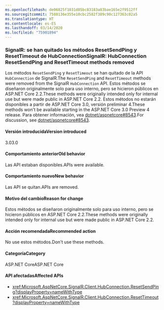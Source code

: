 ```yaml
---
ms.openlocfilehash: de06825f1031d05bc83183a83bae165e2f9512ff
ms.sourcegitcommit: 7588136e355e10cbc2582f389c90c127363c02a5
ms.translationtype: HT
ms.contentlocale: es-ES
ms.lasthandoff: 03/14/2020
ms.locfileid: "75901894"
---
```

### <a name="signalr-hubconnection-resetsendping-and-resettimeout-methods-removed"></a><span data-ttu-id="bf840-101">SignalR: se han quitado los métodos ResetSendPing y ResetTimeout de HubConnection</span><span class="sxs-lookup"><span data-stu-id="bf840-101">SignalR: HubConnection ResetSendPing and ResetTimeout methods removed</span></span>

<span data-ttu-id="bf840-102">Los métodos `ResetSendPing` y `ResetTimeout` se han quitado de la API `HubConnection` de SignalR.</span><span class="sxs-lookup"><span data-stu-id="bf840-102">The `ResetSendPing` and `ResetTimeout` methods were removed from the SignalR `HubConnection` API.</span></span> <span data-ttu-id="bf840-103">Estos métodos se diseñaron originalmente solo para uso interno, pero se hicieron públicos en ASP.NET Core 2.2.</span><span class="sxs-lookup"><span data-stu-id="bf840-103">These methods were originally intended only for internal use but were made public in ASP.NET Core 2.2.</span></span> <span data-ttu-id="bf840-104">Estos métodos no estarán disponibles a partir de ASP.NET Core 3.0, versión preliminar 4.</span><span class="sxs-lookup"><span data-stu-id="bf840-104">These methods won't be available starting in the ASP.NET Core 3.0 Preview 4 release.</span></span> <span data-ttu-id="bf840-105">Para obtener información, vea [dotnet/aspnetcore#8543](https://github.com/dotnet/aspnetcore/issues/8543).</span><span class="sxs-lookup"><span data-stu-id="bf840-105">For discussion, see [dotnet/aspnetcore#8543](https://github.com/dotnet/aspnetcore/issues/8543).</span></span>

#### <a name="version-introduced"></a><span data-ttu-id="bf840-106">Versión introducida</span><span class="sxs-lookup"><span data-stu-id="bf840-106">Version introduced</span></span>

<span data-ttu-id="bf840-107">3.0</span><span class="sxs-lookup"><span data-stu-id="bf840-107">3.0</span></span>

#### <a name="old-behavior"></a><span data-ttu-id="bf840-108">Comportamiento anterior</span><span class="sxs-lookup"><span data-stu-id="bf840-108">Old behavior</span></span>

<span data-ttu-id="bf840-109">Las API estaban disponibles.</span><span class="sxs-lookup"><span data-stu-id="bf840-109">APIs were available.</span></span>

#### <a name="new-behavior"></a><span data-ttu-id="bf840-110">Comportamiento nuevo</span><span class="sxs-lookup"><span data-stu-id="bf840-110">New behavior</span></span>

<span data-ttu-id="bf840-111">Las API se quitan.</span><span class="sxs-lookup"><span data-stu-id="bf840-111">APIs are removed.</span></span>

#### <a name="reason-for-change"></a><span data-ttu-id="bf840-112">Motivo del cambio</span><span class="sxs-lookup"><span data-stu-id="bf840-112">Reason for change</span></span>

<span data-ttu-id="bf840-113">Estos métodos se diseñaron originalmente solo para uso interno, pero se hicieron públicos en ASP.NET Core 2.2.</span><span class="sxs-lookup"><span data-stu-id="bf840-113">These methods were originally intended only for internal use but were made public in ASP.NET Core 2.2.</span></span>

#### <a name="recommended-action"></a><span data-ttu-id="bf840-114">Acción recomendada</span><span class="sxs-lookup"><span data-stu-id="bf840-114">Recommended action</span></span>

<span data-ttu-id="bf840-115">No use estos métodos.</span><span class="sxs-lookup"><span data-stu-id="bf840-115">Don't use these methods.</span></span>

#### <a name="category"></a><span data-ttu-id="bf840-116">Categoría</span><span class="sxs-lookup"><span data-stu-id="bf840-116">Category</span></span>

<span data-ttu-id="bf840-117">ASP.NET Core</span><span class="sxs-lookup"><span data-stu-id="bf840-117">ASP.NET Core</span></span>

#### <a name="affected-apis"></a><span data-ttu-id="bf840-118">API afectadas</span><span class="sxs-lookup"><span data-stu-id="bf840-118">Affected APIs</span></span>

- <xref:Microsoft.AspNetCore.SignalR.Client.HubConnection.ResetSendPing?displayProperty=nameWithType>
- <xref:Microsoft.AspNetCore.SignalR.Client.HubConnection.ResetTimeout?displayProperty=nameWithType>

<!--

#### Affected APIs

- `M:Microsoft.AspNetCore.SignalR.Client.HubConnection.ResetSendPing`
- `M:Microsoft.AspNetCore.SignalR.Client.HubConnection.ResetTimeout`

-->

